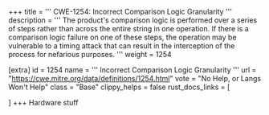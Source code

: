 +++
title = '''
CWE-1254: Incorrect Comparison Logic Granularity
'''
description	= '''
The product's comparison logic is performed over a series of steps rather than across the entire string in one operation. If there is a comparison logic failure on one of these steps, the operation may be vulnerable to a timing attack that can result in the interception of the process for nefarious purposes.
'''
weight = 1254

[extra]
id = 1254
name = '''
Incorrect Comparison Logic Granularity
'''
url = "https://cwe.mitre.org/data/definitions/1254.html"
vote = "No Help, or Langs Won't Help"
class = "Base"
clippy_helps = false
rust_docs_links = [
	
]
+++
Hardware stuff